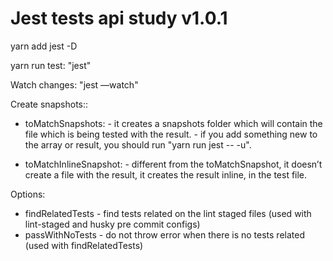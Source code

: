 # Jest tests api study v1.0.1

yarn add jest -D

yarn run test: "jest"

Watch changes: "jest —watch"

Create snapshots::
- toMatchSnapshots:
		- it creates a snapshots folder which will contain the file which is being tested with the result.
		- if you add something new to the array or result, you should run "yarn run jest -- -u".

- toMatchInlineSnapshot:
		- different from the toMatchSnapshot, it doesn’t create a file with the result, it creates the result inline, in the test file.

Options:
- findRelatedTests - find tests related on the lint staged files (used with lint-staged and husky pre commit configs)
- passWithNoTests - do not throw error when there is no tests related (used with findRelatedTests)
